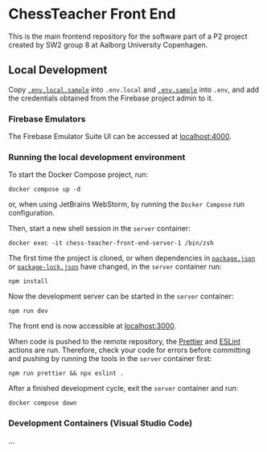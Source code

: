 # ChessTeacher Front End

This is the main frontend repository for the software part of a P2 project created by SW2 group 8 at Aalborg University
Copenhagen.

## Local Development

Copy [`.env.local.sample`](./.env.local.sample) into `.env.local` and [`.env.sample`](./.env.sample) into `.env`, and
add the credentials obtained from the Firebase project admin to it.

### Firebase Emulators

The Firebase Emulator Suite UI can be accessed at [localhost:4000](http://localhost:4000/).

### Running the local development environment

To start the Docker Compose project, run:

```shell
docker compose up -d
```

or, when using JetBrains WebStorm, by running the `Docker Compose` run configuration.

Then, start a new shell session in the `server` container:

```shell
docker exec -it chess-teacher-front-end-server-1 /bin/zsh
```

The first time the project is cloned, or when dependencies in [`package.json`](./package.json)
or [`package-lock.json`](./package-lock.json) have changed, in the `server` container run:

```shell
npm install
```

Now the development server can be started in the `server` container:

```shell
npm run dev
```

The front end is now accessible at [localhost:3000](http://localhost:3000/).

When code is pushed to the remote repository, the [Prettier](./.github/workflows/prettier.yml)
and [ESLint](./.github/workflows/eslint.yml) actions are run.
Therefore, check your code for errors before committing and pushing by running the tools in the `server` container
first:

```shell
npm run prettier && npx eslint .
```

After a finished development cycle, exit the `server` container and run:

```shell
docker compose down
```

### Development Containers (Visual Studio Code)

...
